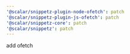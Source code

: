 ```yaml
---
'@scalar/snippetz-plugin-node-ofetch': patch
'@scalar/snippetz-plugin-js-ofetch': patch
'@scalar/snippetz-core': patch
'@scalar/snippetz': patch
---
```


add ofetch
